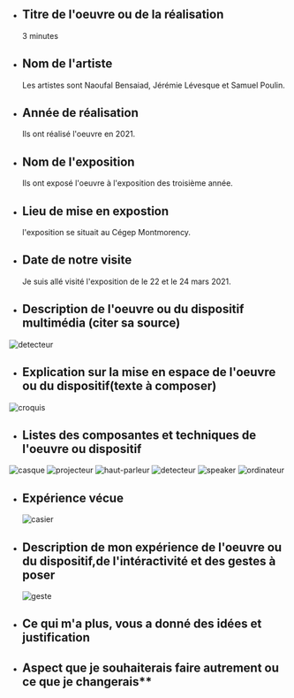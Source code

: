 - ## Titre de l'oeuvre ou de la réalisation
   3 minutes

- ## Nom de l'artiste
  Les artistes sont Naoufal Bensaiad, Jérémie Lévesque et Samuel Poulin.

- ## Année de réalisation
  Ils ont réalisé l'oeuvre en 2021.

- ## Nom de l'exposition
  Ils ont exposé l'oeuvre à l'exposition des troisième année.

- ## Lieu de mise en expostion
  l'exposition se situait au Cégep Montmorency.

- ## Date de notre visite
  Je suis allé visité l'exposition de le 22 et le 24 mars 2021.

- ## Description de l'oeuvre ou du dispositif multimédia (citer sa source)
 ![detecteur](medias/image_fascicule.JPG)

- ## Explication sur la mise en espace de l'oeuvre ou du dispositif(texte à composer)
![croquis](croquis/croquis.png)

- ## Listes des composantes et techniques de l'oeuvre ou dispositif
 ![casque](medias/image_casque.JPG)
 ![projecteur](medias/image_projecteur.JPG)
 ![haut-parleur](medias/photo_haut_parleur.JPG)
 ![detecteur](medias/photo_detecteur.JPG)
 ![speaker](medias/photo_speaker.JPG)
 ![ordinateur](medias/image_ordinateur.JPG)
 

- ## Expérience vécue
  ![casier](medias/photo_casier.JPG)

- ## Description de mon expérience de l'oeuvre ou du dispositif,de l'intéractivité et des gestes à poser
  ![geste](medias/image_couloir.JPG)

- ## Ce qui m'a plus, vous a donné des idées et justification

- ## Aspect que je souhaiterais faire autrement ou ce que je changerais**
